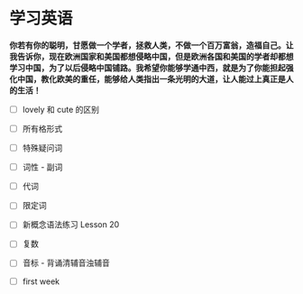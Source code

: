 # 学习英语

**你若有你的聪明，甘愿做一个学者，拯救人类，不做一个百万富翁，造福自己。让我告诉你，现在欧洲国家和美国都想侵略中国，但是欧洲各国和美国的学者却都想学习中国，为了以后侵略中国铺路。我希望你能够学通中西，就是为了你能担起强化中国，教化欧美的重任，能够给人类指出一条光明的大道，让人能过上真正是人的生活！**

- [ ] lovely 和 cute 的区别

- [ ] 所有格形式

- [ ] 特殊疑问词

- [ ] 词性 - 副词

- [ ] 代词

- [ ] 限定词

- [ ] 新概念语法练习 Lesson 20

- [ ] 复数

- [ ] 音标 - 背诵清辅音浊辅音

- [ ] first week
